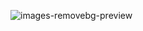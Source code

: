 ![images-removebg-preview](https://github.com/user-attachments/assets/e42a4b34-c970-4b2c-a109-3334be820b5b)
